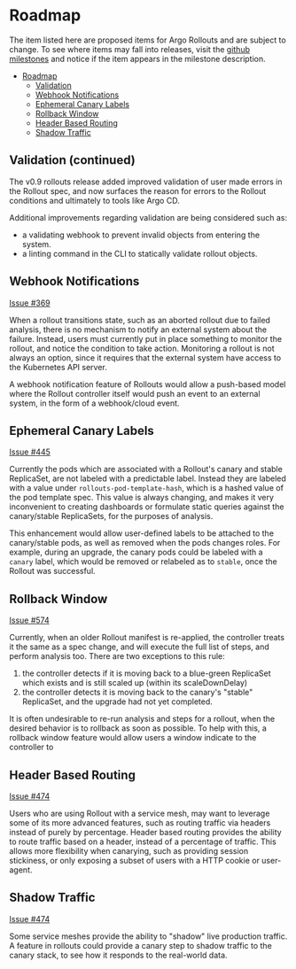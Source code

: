 # Roadmap

The item listed here are proposed items for Argo Rollouts and are subject to change. To see where items
may fall into releases, visit the [github milestones](https://github.com/argoproj/argo-rollouts/milestones)
and notice if the item appears in the milestone description.

- [Roadmap](#roadmap)
    - [Validation](#validation-continued)
    - [Webhook Notifications](#webhook-notifications)
    - [Ephemeral Canary Labels](#ephemeral-canary-labels)
    - [Rollback Window](#rollback-window)
    - [Header Based Routing](#header-based-routing)
    - [Shadow Traffic](#shadow-traffic)


## Validation (continued)

The v0.9 rollouts release added improved validation of user made errors in the Rollout spec, and now surfaces the reason for errors to the Rollout conditions and ultimately to tools like Argo CD.

Additional improvements regarding validation are being considered such as:
* a validating webhook to prevent invalid objects from entering the system.
* a linting command in the CLI to statically validate rollout objects.

## Webhook Notifications

[Issue #369](https://github.com/argoproj/argo-rollouts/issues/369)

When a rollout transitions state, such as an aborted rollout due to failed analysis, there is no mechanism to notify an external system about the failure. Instead, users must currently put in place something to monitor the rollout, and notice the condition to take action. Monitoring a rollout is not always an option, since it requires that the external system have access to the Kubernetes API server.

A webhook notification feature of Rollouts would allow a push-based model where the Rollout controller itself would push an event to an external system, in the form of a webhook/cloud event.

## Ephemeral Canary Labels

[Issue #445](https://github.com/argoproj/argo-rollouts/issues/455)

Currently the pods which are associated with a Rollout's canary and stable ReplicaSet, are not labeled with a predictable label. Instead they are labeled with a value under `rollouts-pod-template-hash`, which is a hashed value of the pod template spec. This value is always changing, and makes it very inconvenient to creating dashboards or formulate static queries against the canary/stable ReplicaSets, for the purposes of analysis.

This enhancement would allow user-defined labels to be attached to the canary/stable pods, as well as removed when the pods changes roles. For example, during an upgrade, the canary pods could be labeled with a `canary` label, which would be removed or relabeled as to `stable`, once the Rollout was successful.


## Rollback Window

[Issue #574](https://github.com/argoproj/argo-rollouts/issues/574)

Currently, when an older Rollout manifest is re-applied, the controller treats it the same as a spec change, and will execute the full list of steps, and perform analysis too. There are two exceptions to this rule:
1. the controller detects if it is moving back to a blue-green ReplicaSet which exists and is still scaled up (within its scaleDownDelay)
2. the controller detects it is moving back to the canary's "stable" ReplicaSet, and the upgrade had not yet completed.

It is often undesirable to re-run analysis and steps for a rollout, when the desired behavior is to rollback as soon as possible. To help with this, a rollback window feature would allow users a window indicate to the controller to 

## Header Based Routing

[Issue #474](https://github.com/argoproj/argo-rollouts/issues/474)

Users who are using Rollout with a service mesh, may want to leverage some of its more advanced features, such as routing traffic via headers instead of purely by percentage. Header based routing provides the ability to route traffic based on a header, instead of a percentage of traffic. This allows more flexibility when canarying, such as providing session stickiness, or only exposing a subset of users with a HTTP cookie or user-agent.

## Shadow Traffic

[Issue #474](https://github.com/argoproj/argo-rollouts/issues/474)

Some service meshes provide the ability to "shadow" live production traffic. A feature in rollouts could provide a canary step to shadow traffic to the canary stack, to see how it responds to the real-world data.
